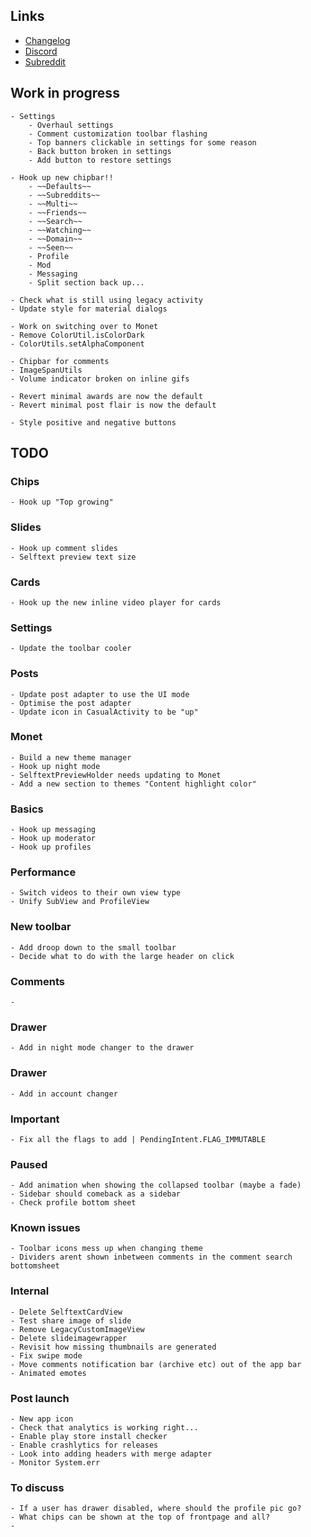 ## Links

- [Changelog](https://todo.syncforreddit.com/changelog)
- [Discord](https://discord.gg/sync-for-reddit)
- [Subreddit](https://reddit.com/r/redditsync)

## Work in progress
	
	- Settings
		- Overhaul settings
		- Comment customization toolbar flashing
		- Top banners clickable in settings for some reason
		- Back button broken in settings
		- Add button to restore settings

	- Hook up new chipbar!!
		- ~~Defaults~~
		- ~~Subreddits~~
		- ~~Multi~~
		- ~~Friends~~
		- ~~Search~~
		- ~~Watching~~
		- ~~Domain~~
		- ~~Seen~~
		- Profile
		- Mod
		- Messaging
		- Split section back up...

	- Check what is still using legacy activity
	- Update style for material dialogs

	- Work on switching over to Monet
	- Remove ColorUtil.isColorDark
	- ColorUtils.setAlphaComponent

	- Chipbar for comments
	- ImageSpanUtils
	- Volume indicator broken on inline gifs

	- Revert minimal awards are now the default
	- Revert minimal post flair is now the default

	- Style positive and negative buttons


## TODO

### Chips
	- Hook up "Top growing"

### Slides
	- Hook up comment slides
	- Selftext preview text size

### Cards
	- Hook up the new inline video player for cards

### Settings
	- Update the toolbar cooler

### Posts 
	- Update post adapter to use the UI mode
	- Optimise the post adapter
	- Update icon in CasualActivity to be "up"

### Monet
	- Build a new theme manager
	- Hook up night mode
	- SelftextPreviewHolder needs updating to Monet
	- Add a new section to themes "Content highlight color"

### Basics
	- Hook up messaging
	- Hook up moderator
	- Hook up profiles

### Performance
	- Switch videos to their own view type
	- Unify SubView and ProfileView
	
### New toolbar
	- Add droop down to the small toolbar
	- Decide what to do with the large header on click

### Comments
	- 

### Drawer
	- Add in night mode changer to the drawer

### Drawer
	- Add in account changer

### Important
	- Fix all the flags to add | PendingIntent.FLAG_IMMUTABLE

### Paused
	- Add animation when showing the collapsed toolbar (maybe a fade)
	- Sidebar should comeback as a sidebar
	- Check profile bottom sheet

### Known issues
	- Toolbar icons mess up when changing theme
	- Dividers arent shown inbetween comments in the comment search bottomsheet

### Internal
	- Delete SelftextCardView
	- Test share image of slide
	- Remove LegacyCustomImageView
	- Delete slideimagewrapper
	- Revisit how missing thumbnails are generated
	- Fix swipe mode
	- Move comments notification bar (archive etc) out of the app bar
	- Animated emotes

### Post launch
	- New app icon
	- Check that analytics is working right...
	- Enable play store install checker 
	- Enable crashlytics for releases
	- Look into adding headers with merge adapter
	- Monitor System.err

### To discuss
	- If a user has drawer disabled, where should the profile pic go?
	- What chips can be shown at the top of frontpage and all?
	- 